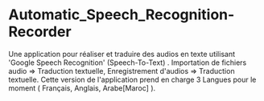 # Automatic_Speech_Recognition-Recorder
Une application pour réaliser et traduire des audios en texte utilisant 'Google Speech Recognition' (Speech-To-Text) . Importation de fichiers audio => Traduction textuelle, Enregistrement d'audios => Traduction textuelle. Cette version de l'application prend en charge 3 Langues pour le moment ( Français, Anglais, Arabe[Maroc] ). 
